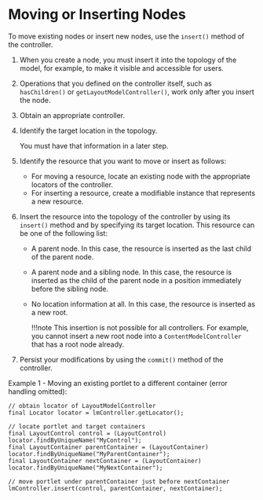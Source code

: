 # Moving or Inserting Nodes

To move existing nodes or insert new nodes, use the `insert()` method of the controller.

1.  When you create a node, you must insert it into the topology of the model, for example, to make it visible and accessible for users.
2.  Operations that you defined on the controller itself, such as `hasChildren()` or `getLayoutModelController()`, work only after you insert the node.

1.  Obtain an appropriate controller.

2.  Identify the target location in the topology.

    You must have that information in a later step.

3.  Identify the resource that you want to move or insert as follows:

    -   For moving a resource, locate an existing node with the appropriate locators of the controller.
    -   For inserting a resource, create a modifiable instance that represents a new resource.
4.  Insert the resource into the topology of the controller by using its `insert()` method and by specifying its target location. This resource can be one of the following list:

    -   A parent node. In this case, the resource is inserted as the last child of the parent node.
    -   A parent node and a sibling node. In this case, the resource is inserted as the child of the parent node in a position immediately before the sibling node.
    -   No location information at all. In this case, the resource is inserted as a new root.

        !!!note
             This insertion is not possible for all controllers. For example, you cannot insert a new root node into a `ContentModelController` that has a root node already.

5.  Persist your modifications by using the `commit()` method of the controller.


Example 1 - Moving an existing portlet to a different container \(error handling omitted\):

```
// obtain locator of LayoutModelController
final Locator locator = lmController.getLocator();

// locate portlet and target containers
final LayoutControl control = (LayoutControl) locator.findByUniqueName("MyControl");
final LayoutContainer parentContainer = (LayoutContainer) locator.findByUniqueName("MyParentContainer");
final LayoutContainer nextContainer = (LayoutContainer) locator.findByUniqueName("MyNextContainer");

// move portlet under parentContainer just before nextContainer
lmController.insert(control, parentContainer, nextContainer);


```


